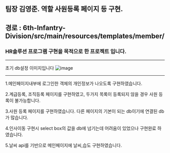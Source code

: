 ## 팀장 김영준. 역할 사원등록 페이지 등 구현.
## 경로 : 6th-Infantry-Division/src/main/resources/templates/member/

### HR솔루션 프로그램 구현을 목적으로 한 프로젝트 입니다.
---

초기 db설정 이미지입니다
![image](https://user-images.githubusercontent.com/107930703/215380214-584fed20-3be8-422f-b521-fd2195a639eb.png)

---

1.메인페이지내부에 로그인한 객체의 개인정보가 나오도록 구현하였습니다.

2.계급등록, 조직등록 페이지를 구현하였고, 두가지 목록이 등록되지 않을 경우 사원 등록이 불가능합니다.

3.사원 등록 페이지를 구현하였습니다.
  다른 페이지의 기본이 되는 db이기에 연결된 db가 많습니다.
  
4.인사이동 구현시 select box의 값을 db에 넘기는데 어려움이 있었으나 구현완료 하였습니다.
  
5.날씨 api를 기반으로 메인페이지에 날씨,습도 구현하였습니다.


